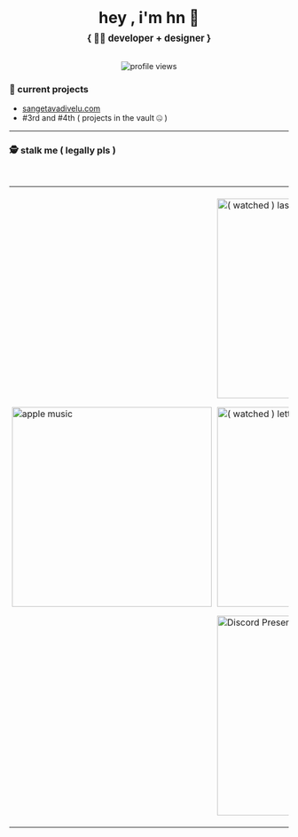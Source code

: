 <div align="center">
<h1 style="margin-top: 0px; margin-bottom: 10px;">hey , i'm hn 👋</h1>
<p style="margin-top: 5px; font-size: 1.2em; font-weight: bold;">{ 🧑‍💻 developer + designer }</p>
<img src="https://komarev.com/ghpvc/?username=hnitch&style=flat-square" alt="profile views" style="margin-top: 15px;"/>
</div>

### 📂 current projects

<ul>
  <li><a href="https://sangetavadivelu.com" target="_blank" rel="noopener noreferrer">sangetavadivelu.com</a></li>
  <li>#3rd and #4th ( projects in the vault 🤐 )</li>
</ul>

<hr>

### 🕵️ stalk me ( legally pls )
<br />
<div align="center">
  <table border="0" cellpadding="0" cellspacing="0">
    <tr valign="middle">
      
  <td style="padding: 5px;">
        <img width="360" src="https://music-profile.rayriffy.com/theme/dark.svg?uid=000568.fa0178bfed7a4356a5b20a996b4824a4.1200" alt="apple music">
      </td>
      
  <td style="padding: 5px;">
        <div>
          <p>
            <a style="text-decoration: none;" href="https://letterboxd.com/hnitch/" target="_blank" rel="noopener noreferrer">
              <img width="360" src="https://letterboxd-badge.vercel.app/hnitch/svg" alt="( watched ) last watched film">
            </a>
          </p>
          
   <p>
            <a style="text-decoration: none;" href="https://letterboxd.com/hnitch/" target="_blank" rel="noopener noreferrer">
              <img width="360" src="https://letterboxd-badge.vercel.app/hnitch/svg?index=1" alt="( watched ) letterboxd film #2">
            </a>
          </p>
          
   <p>
            <a href="https://discord.com/users/690729789702537336" target="_blank" rel="noopener noreferrer">
              <img width="360" src="https://lanyard.cnrad.dev/api/690729789702537336?theme=dark&bg=00000000&borderRadius=8px" alt="Discord Presence">
            </a>
          </p>
        </div>
      </td>
      
  </tr>
  </table>
</div>
